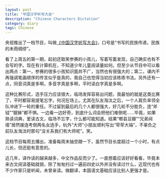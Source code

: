 ```yaml
---
layout: post
title: "中国汉字听写大会"
description: "Chinese Characters Dictation"
category: diary
tags: Chinese
---
```


央视推出了一档节目，叫做[《中国汉字听写大会》](http://tv.cntv.cn/video/VSET100170338675/32e2049bc9df4ec0910fb23afaf2727d)，口号是“书写的民族传递，民族的未雨绸缪”。

看了上周五的第一期，起初还取笑参赛的小孩儿，写着写着发现，自己确实也有不会写的字。现在有计算机在，不知道少年儿童阅读量如何。但至少从节目中可以看出两点：第一，参赛的很多小孩知识面并不广，当然也有很强大的；第二，课内不再强调笔画顺序的传言似乎是真的，我自己也觉得当初应该练练书法。另外还有一点，同音词真是多啊，多音字真是多啊，平时读白字真是多啊。

这种比赛形式，选手压力应该很大，临场发挥容易出问题，我最怕的就是这类比赛了，平时都容易提笔忘字，何况在场上。尤其在队友淘汰之后，一个人肩负率领全队冲进下一轮的重任。不过留到最后的几个人都很强大，好几轮不分胜负，连“斧钺”“貔貅”都不惧。一边看一边好奇，到底什么词会把他们难倒呢……毕竟，如果熟读词典，爱读古文，临场不忘字，什么都可能知道。结果“郫县豆瓣”“兄弟阋墙”居然接连考倒两名女选手，杭外“大师”小朋友顺利写出“荦荦大端”，不辜负之前队友淘汰时那句“没关系我们有大师呢”。笑。

这档节目每周五播出，准备每周末抽空跟一下，虽然节目长度超过一个小时，有点儿长，但还挺有意思的。

近几年，译作读的越来越多，中文作品反而少了。一直想着应该好好看看，毕竟本来古文阅读基础就弱，除了匆匆扫过一遍前四史以外并没有读过什么，近现代也有不少作家只是听闻，未曾亲读。做翻译，本国语文基础应该比别人更强才是。
